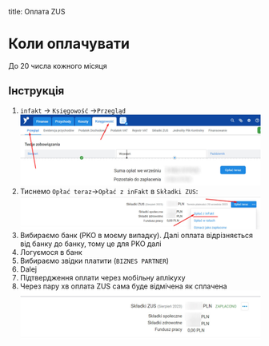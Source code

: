 title: Оплата ZUS

# Коли оплачувати

До 20 числа кожного місяця

## Інструкція

1. `infakt` -> `Księgowość` ->`Przegląd`
<a>![alt taxes tab](../img/zus/taxes_tab.jpg) </a>
2. Тиснемо `Opłać teraz`->`Opłać z inFakt` в `Składki ZUS`:
<a>![alt taxes tab](../img/zus/pay_zus_infakt.jpg) </a>
3. Вибираємо банк (PKO в моєму випадку). Далі оплата відрізняється від банку до банку, тому це для PKO далі
4. Логуємося в банк
5. Вибираємо звідки платити (`BIZNES PARTNER`)
6. Dalej
7. Підтвердження оплати через мобільну аплікуху
8. Через пару хв оплата ZUS сама буде відмічена як сплачена
<a>![alt оплачений zus](../img/zus/paid_zus.jpg) </a>
